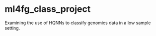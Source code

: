 # ml4fg_class_project
Examining the use of HQNNs to classify genomics data in a low sample setting.

